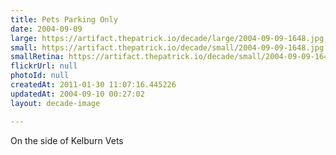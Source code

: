 ```yaml
---
title: Pets Parking Only
date: 2004-09-09
large: https://artifact.thepatrick.io/decade/large/2004-09-09-1648.jpg
small: https://artifact.thepatrick.io/decade/small/2004-09-09-1648.jpg
smallRetina: https://artifact.thepatrick.io/decade/small/2004-09-09-1648@2x.jpg
flickrUrl: null
photoId: null
createdAt: 2011-01-30 11:07:16.445226
updatedAt: 2004-09-10 00:27:02
layout: decade-image

---
```

On the side of Kelburn Vets
